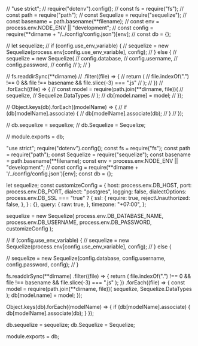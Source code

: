 // "use strict";
// require("dotenv").config();
// const fs = require("fs");
// const path = require("path");
// const Sequelize = require("sequelize");
// const basename = path.basename(**filename);
// const env = process.env.NODE_ENV || "development";
// const config = require(**dirname + "/../config/config.json")[env];
// const db = {};

// let sequelize;
// if (config.use_env_variable) {
// sequelize = new Sequelize(process.env[config.use_env_variable], config);
// } else {
// sequelize = new Sequelize(
// config.database,
// config.username,
// config.password,
// config
// );
// }

// fs.readdirSync(**dirname)
// .filter((file) => {
// return (
// file.indexOf(".") !== 0 && file !== basename && file.slice(-3) === ".js"
// );
// })
// .forEach((file) => {
// const model = require(path.join(**dirname, file))(
// sequelize,
// Sequelize.DataTypes
// );
// db[model.name] = model;
// });

// Object.keys(db).forEach((modelName) => {
// if (db[modelName].associate) {
// db[modelName].associate(db);
// }
// });

// db.sequelize = sequelize;
// db.Sequelize = Sequelize;

// module.exports = db;

"use strict";
require("dotenv").config();
const fs = require("fs");
const path = require("path");
const Sequelize = require("sequelize");
const basename = path.basename(**filename);
const env = process.env.NODE_ENV || "development";
// const config = require(**dirname + '/../config/config.json')[env];
const db = {};

let sequelize;
const customizeConfig = {
host: process.env.DB_HOST,
port: process.env.DB_PORT,
dialect: "postgres",
logging: false,
dialectOptions:
process.env.DB_SSL === "true"
? {
ssl: {
require: true,
rejectUnauthorized: false,
},
}
: {},
query: {
raw: true,
},
timezone: "+07:00",
};

sequelize = new Sequelize(
process.env.DB_DATABASE_NAME,
process.env.DB_USERNAME,
process.env.DB_PASSWORD,
customizeConfig
);

// if (config.use_env_variable) {
// sequelize = new Sequelize(process.env[config.use_env_variable], config);
// } else {

// sequelize = new Sequelize(config.database, config.username, config.password, config);
// }

fs.readdirSync(**dirname)
.filter((file) => {
return (
file.indexOf(".") !== 0 && file !== basename && file.slice(-3) === ".js"
);
})
.forEach((file) => {
const model = require(path.join(**dirname, file))(
sequelize,
Sequelize.DataTypes
);
db[model.name] = model;
});

Object.keys(db).forEach((modelName) => {
if (db[modelName].associate) {
db[modelName].associate(db);
}
});

db.sequelize = sequelize;
db.Sequelize = Sequelize;

module.exports = db;
